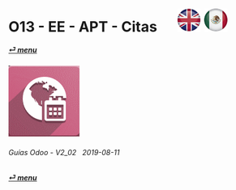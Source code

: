 # O13 - EE - APT - Citas &nbsp;&nbsp;&nbsp;&nbsp; [![en-uk](/doc/img/flg/en-uk-flg-btn-sml.png)](/en-uk/o13/ee/apt/en-uk-o13-ee-apt-appointments-guides.md) [ ![es-mx](/doc/img/flg/es-mx-flg-btn-sml.png)](/es-mx/o13/ee/apt/es-mx-o13-ee-apt-appointments-guides.md)
#### [_&#x23CE; menu_](/es-mx/o13/ee/es-mx-o13-ee-guides-menu.md "Regresar al menúu de EE")  
### ![apt](/doc/img/appointments.png)
	
###### Guías Odoo - V2_02 &nbsp; 2019-08-11  
**[_&#x23CE; menu_](/es-mx/o13/ee/es-mx-o13-ee-guides-menu.md)**  
